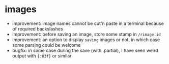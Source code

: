 # images

* improvement: image names cannot be cut'n paste in a terminal because of required backslashes
* improvement: before saving an image, store some stamp in `/rimage.id`
* improvement: an option to display `saving` images or not, in which case some parsing could be welcome
* bugfix: in some case during the save (with .partial), I have seen weird output with `{:03f}` or similar
